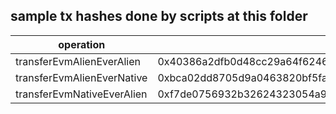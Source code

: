 ## sample tx hashes done by scripts at this folder

| operation                  | tx hash                                                            | eventContract                                                      |
| -------------------------- | ------------------------------------------------------------------ | ------------------------------------------------------------------ |
| transferEvmAlienEverAlien  | 0x40386a2dfb0d48cc29a64f6246ea41afe46a859b1551a4383faa6b00df725c7c | 0:0c276cbb6fa861b2ada385988852f0223a4728796dbcc3b8933d496ccab27bb7 |
| transferEvmAlienEverNative | 0xbca02dd8705d9a0463820bf5fafb190b3554b35517bcc4c7c9caab97f5daf9c7 | 0:da20a2bb6708ca43fed822ca8beadfffd65cf59014ffaae131f2b6248ad8a567 |
| transferEvmNativeEverAlien | 0xf7de0756932b32624323054a9e878f23a953cd76461a17d7933622b217c9b90f | 0:ba71a1bd3a686d23254098c3b242f38c75343894d84697fcdb81580036cfe076 |
